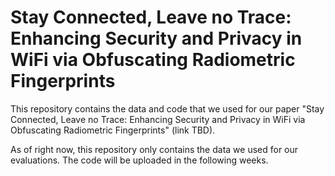 # Stay Connected, Leave no Trace: Enhancing Security and Privacy in WiFi via Obfuscating Radiometric Fingerprints



This repository contains the data and code that we used for our paper "Stay Connected, Leave no Trace: Enhancing Security and Privacy in WiFi via Obfuscating Radiometric Fingerprints" (link TBD). 



As of right now, this repository only contains the data we used for our evaluations. The code will be uploaded in the following weeks. 

